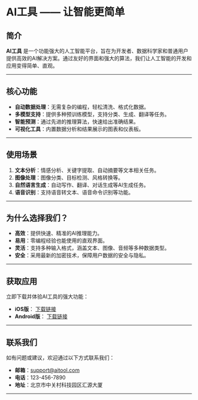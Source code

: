 # AI工具 —— 让智能更简单

## 简介
**AI工具** 是一个功能强大的人工智能平台，旨在为开发者、数据科学家和普通用户提供高效的AI解决方案。通过友好的界面和强大的算法，我们让人工智能的开发和应用变得简单、直观。

---

## 核心功能

- **自动数据处理**：无需复杂的编程，轻松清洗、格式化数据。
- **多模型支持**：提供多种预训练模型，支持分类、生成、翻译等任务。
- **智能预测**：通过先进的推理算法，快速给出准确结果。
- **可视化工具**：内置数据分析和结果展示的图表和仪表板。

---

## 使用场景

1. **文本分析**：情感分析、关键字提取、自动摘要等文本相关任务。
2. **图像处理**：图像分类、目标检测、风格转换等。
3. **自然语言生成**：自动写作、翻译、对话生成等AI生成任务。
4. **语音识别**：支持语音转文本、语音命令识别等功能。

---

## 为什么选择我们？

- **高效**：提供快速、精准的AI推理能力。
- **易用**：零编程经验也能使用的直观界面。
- **灵活**：支持多种输入格式，涵盖文本、图像、音频等多种数据类型。
- **安全**：采用最新的加密技术，保障用户数据的安全与隐私。

---

## 获取应用

立即下载并体验AI工具的强大功能：

- **iOS版**： [下载链接](#)
- **Android版**： [下载链接](#)

---

## 联系我们

如有问题或建议，欢迎通过以下方式联系我们：

- **邮箱**：support@aitool.com
- **电话**：123-456-7890
- **地址**：北京市中关村科技园区汇源大厦

---
